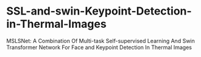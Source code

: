 # SSL-and-swin-Keypoint-Detection-in-Thermal-Images
MSLSNet: A Combination Of Multi-task Self-supervised Learning And Swin Transformer Network For Face and Keypoint Detection In Thermal Images 
